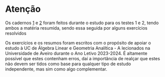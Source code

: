 # Atenção 

Os cadernos [1](https://github.com/tfdmendes/curso/blob/main/1ano/1semestre/Algebra/Apontamentos/Alga%20caderno1.pdf) e [2](https://github.com/tfdmendes/curso/blob/main/1ano/1semestre/Algebra/Apontamentos/Alga%20caderno2.pdf) foram feitos durante o estudo para os testes 1 e 2, tendo ambos a matéria resumida, sendo essa seguida por alguns exercícios resolvidos

Os exercícios e os resumos foram escritos com o propósito de apoiar o estudo à UC de Álgebra Linear e Geometria Analítica - A lecionados na Universidade de Aveiro durante o Ano Letivo 2023-2024.
É altamente possível que estes contenham erros, daí a importância de realçar que estes não devem ser tidos como base para qualquer tipo de estudo independente, mas sim como algo complementar.
